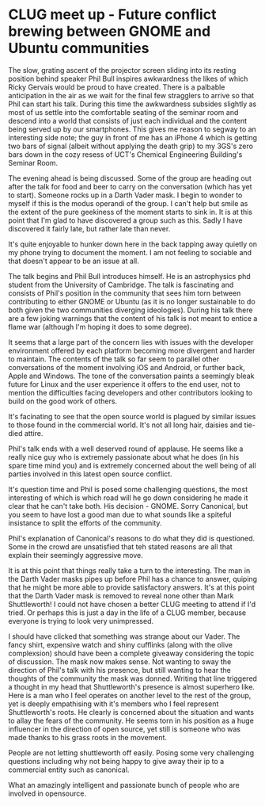 CLUG meet up - Future conflict brewing between GNOME and Ubuntu communities
===========================================================================

The slow, grating ascent of the projector screen sliding into its
resting position behind speaker Phil Bull inspires awkwardness the
likes of which Ricky Gervais would be proud to have created. There
is a palbable anticipation in the air as we wait for the final few
stragglers to arrive so that Phil can start his talk. During this
time the awkwardness subsides slightly as most of us settle into the
comfortable seating of the seminar room and descend into a world that
consists of just each individual and the content being served up by
our smartphones. This gives me reason to segway to an interesting side
note; the guy in front of me has an iPhone 4 which is getting two bars
of signal (albeit without applying the death grip) to my 3GS's zero bars
down in the cozy resess of UCT's Chemical Engineering Building's Seminar
Room.

The evening ahead is being discussed. Some of the group are heading out
after the talk for food and beer to carry on the conversation (which has
yet to start). Someone rocks up in a Darth Vader mask. I begin to wonder
to myself if this is the modus operandi of the group. I can't help but
smile as the extent of the pure geekiness of the moment starts to sink
in. It is at this point that I'm glad to have discovered a group such
as this. Sadly I have discovered it fairly late, but rather late than
never.

It's quite enjoyable to hunker down here in the back tapping away
quietly on my phone trying to document the moment. I am not feeling to
sociable and that doesn't appear to be an issue at all.

The talk begins and Phil Bull introduces himself. He is an astrophysics
phd student from the University of Cambridge. The talk is fascinating
and consists of Phil's position in the community that sees him torn
between contributing to either GNOME or Ubuntu (as it is no longer
sustainable to do both given the two communities diverging ideologies).
During his talk there are a few joking warnings that the content of his
talk is not meant to entice a flame war (although I'm hoping it does to
some degree).

It seems that a large part of the concern lies with issues with the
developer environment offered by each platform becoming more divergent
and harder to maintain. The contents of the talk so far seem to parallel
other conversations of the moment involving iOS and Android, or further
back, Apple and Windows. The tone of the conversation paints a seemingly
bleak future for Linux and the user experience it offers to the end
user, not to mention the difficulties facing developers and other
contributors looking to build on the good work of others.

It's facinating to see that the open source world is plagued by similar
issues to those found in the commercial world. It's not all long hair,
daisies and tie-died attire.

Phil's talk ends with a well deserved round of applause. He seems like a
really nice guy who is extremely passionate about what he does (in his
spare time mind you) and is extremely concerned about the well being of
all parties involved in this latest open source conflict.

It's question time and Phil is posed some challenging questions, the
most interesting of which is which road will he go down considering
he made it clear that he can't take both. His decision - GNOME. Sorry
Canonical, but you seem to have lost a good man due to what sounds like
a spiteful insistance to split the efforts of the community.

Phil's explanation of Canonical's reasons to do what they did is
questioned. Some in the crowd are unsatisfied that teh stated reasons
are all that explain their seemingly aggressive move.

It is at this point that things really take a turn to the interesting.
The man in the Darth Vader masks pipes up before Phil has a chance to
answer, quiping that he might be more able to provide satisfactory
answers. It's at this point that the Darth Vader mask is removed to
reveal none other than Mark Shuttleworth! I could not have chosen a
better CLUG meeting to attend if I'd tried. Or perhaps this is just a
day in the life of a CLUG member, because everyone is trying to look
very unimpressed.

I should have clicked that something was strange about our Vader. The
fancy shirt, expensive watch and shiny cufflinks (along with the olive
complexsion) should have been a complete giveaway considering the
topic of discussion. The mask now makes sense. Not wanting to sway the
direction of Phil's talk with his presence, but still wanting to hear
the thoughts of the community the mask was donned. Writing that line
triggered a thought in my head that Shuttleworth's presence is almost
superhero like. Here is a man who I feel operates on another level to
the rest of the group, yet is deeply empathising with it's members who I
feel represent Shuttleworth's roots. He clearly is concerned about the
situation and wants to allay the fears of the community. He seems torn
in his position as a huge influencer in the direction of open source,
yet still is someone who was made thanks to his grass roots in the
movement.






People are not letting shuttleworth off easily. Posing some very
challenging questions including why not being happy to give away their
ip to a commercial entity such as canonical.

What an amazingly intelligent and passionate bunch of people who are
involved in opensource.

